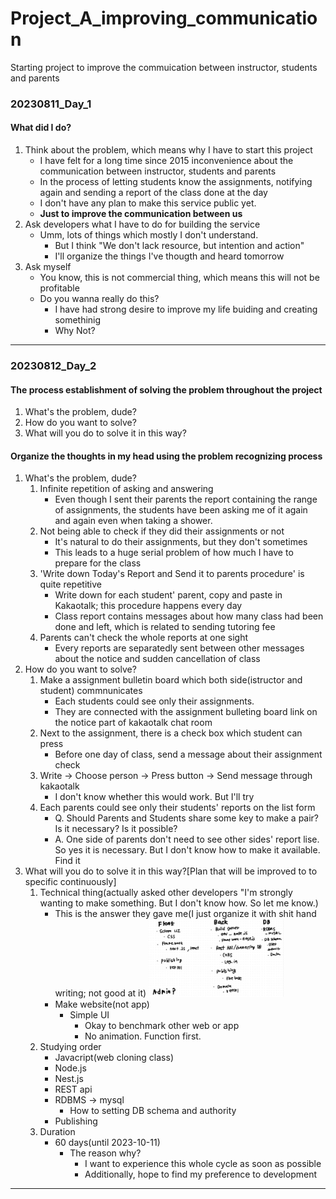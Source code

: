 # Project_A_improving_communication
Starting project to improve the commuication between instructor, students and parents
### 20230811_Day_1
#### What did I do?
1. Think about the problem, which means why I have to start this project
   - I have felt for a long time since 2015 inconvenience about the communication between instructor, students and parents
   - In the process of letting students know the assignments, notifying again and sending a report of the class done at the day
   - I don't have any plan to make this service public yet.
   - **Just to improve the communication between us**
2. Ask developers what I have to do for building the service
   - Umm, lots of things which mostly I don't understand.
     - But I think "We don't lack resource, but intention and action"
     - I'll organize the things I've thougth and heard tomorrow
3. Ask myself
   - You know, this is not commercial thing, which means this will not be profitable
   - Do you wanna really do this?
     - I have had strong desire to improve my life buiding and creating somethinig
     - Why Not?
***
### 20230812_Day_2
#### The process establishment of solving the problem throughout the project
1. What's the problem, dude?
2. How do you want to solve?
3. What will you do to solve it in this way?
	
#### Organize the thoughts in my head using the problem recognizing process
1. What's the problem, dude?
	1) Infinite repetition of asking and answering 
    	- Even though I sent their parents the report containing the range of assignments, the students have been asking me of it again and again even when taking a shower.
	2) Not being able to check if they did their assignments or not
		- It's natural to do their assignments, but they don't sometimes
		- This leads to a huge serial problem of how much I have to prepare for the class
  	3) 'Write down Today's Report and Send it to parents procedure' is quite repetitive 
    	- Write down for each student' parent, copy and paste in Kakaotalk; this procedure happens every day
    	- Class report contains messages about how many class had been done and left, which is related to sending tutoring fee
  	4) Parents can't check the whole reports at one sight
		- Every reports are separatedly sent between other messages about the notice and sudden cancellation of class
2. How do you want to solve?
	1) Make a assignment bulletin board which both side(istructor and student) commnunicates
		- Each students could see only their assignments.
    	- They are connected with the assignment bulleting board link on the notice part of kakaotalk chat room
  	2) Next to the assignment, there is a check box which student can press
    	- Before one day of class, send a message about their assignment check
	3) Write -> Choose person -> Press button -> Send message through kakaotalk
		- I don't know whether this would work. But I'll try
	4) Each parents could see only their students' reports on the list form
		- Q. Should Parents and Students share some key to make a pair? Is it necessary? Is it possible? 
    	- A. One side of parents don't need to see other sides' report lise. So yes it is necessary. But I don't know how to make it available. Find it
3. What will you do to solve it in this way?[Plan that will be improved to to specific continuously]
   	1) Technical thing(actually asked other developers "I'm strongly wanting to make something. But I don't know how. So let me know.)
   	   	- This is the answer they gave me(I just organize it with shit hand writing; not good at it)
   	   	   <img src="img/developing_structure.jpg" width="50%" height="50%"/>
		- Make website(not app) 
			- Simple UI
				- Okay to benchmark other web or app
				- No animation. Function first.
	2) Studying order
		- Javacript(web cloning class)
		- Node.js
		- Nest.js
		- REST api
		- RDBMS -> mysql
			- How to setting DB schema and authority
		- Publishing
	3) Duration
		- 60 days(until 2023-10-11)
			- The reason why?
				- I want to experience this whole cycle as soon as possible
				- Additionally, hope to find my preference to development
***